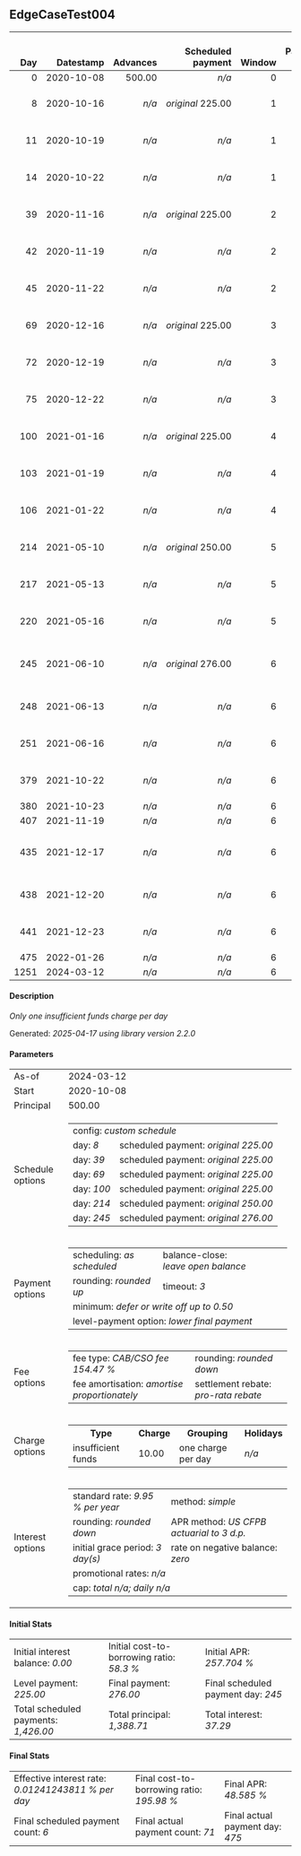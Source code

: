 <h2>EdgeCaseTest004</h2>
<table>
    <thead style="vertical-align: bottom;">
        <th style="text-align: right;">Day</th>
        <th style="text-align: right;">Datestamp</th>
        <th style="text-align: right;">Advances</th>
        <th style="text-align: right;">Scheduled payment</th>
        <th style="text-align: right;">Window</th>
        <th style="text-align: right;">Payment due</th>
        <th style="text-align: right;">Actual payments</th>
        <th style="text-align: right;">Generated payment</th>
        <th style="text-align: right;">Net effect</th>
        <th style="text-align: right;">Payment status</th>
        <th style="text-align: right;">Balance status</th>
        <th style="text-align: right;">Simple interest</th>
        <th style="text-align: right;">New interest</th>
        <th style="text-align: right;">New charges</th>
        <th style="text-align: right;">Principal portion</th>
        <th style="text-align: right;">Fee portion</th>
        <th style="text-align: right;">Interest portion</th>
        <th style="text-align: right;">Charges portion</th>
        <th style="text-align: right;">Fee rebate</th>
        <th style="text-align: right;">Principal balance</th>
        <th style="text-align: right;">Fee balance</th>
        <th style="text-align: right;">Interest balance</th>
        <th style="text-align: right;">Charges balance</th>
        <th style="text-align: right;">Settlement figure</th>
        <th style="text-align: right;">Fee rebate if&nbsp;settled</th>
    </thead>
    <tr style="text-align: right;">
        <td class="ci00">0</td>
        <td class="ci01" style="white-space: nowrap;">2020-10-08</td>
        <td class="ci02">500.00</td>
        <td class="ci03" style="white-space: nowrap;"><i>n/a<i></td>
        <td class="ci04">0</td>
        <td class="ci05">0.00</td>
        <td class="ci06"><i>n/a</i></td>
        <td class="ci07"><i>n/a</i></td>
        <td class="ci08">0.00</td>
        <td class="ci09"><i>none&nbsp;scheduled</i></td>
        <td class="ci10">open</td>
        <td class="ci11">0.0000</td>
        <td class="ci12">0.0000</td>
        <td class="ci13"><i>n/a</i></td>
        <td class="ci14">0.00</td>
        <td class="ci15">0.00</td>
        <td class="ci16">0.00</td>
        <td class="ci17">0.00</td>
        <td class="ci18">0.00</td>
        <td class="ci19">500.00</td>
        <td class="ci20">772.35</td>
        <td class="ci21">0.0000</td>
        <td class="ci22">0.00</td>
        <td class="ci23">1,272.35</td>
        <td class="ci24">772.35</td>
    </tr>
    <tr style="text-align: right;">
        <td class="ci00">8</td>
        <td class="ci01" style="white-space: nowrap;">2020-10-16</td>
        <td class="ci02"><i>n/a</i></td>
        <td class="ci03" style="white-space: nowrap;"><i>original</i> 225.00</td>
        <td class="ci04">1</td>
        <td class="ci05">225.00</td>
        <td class="ci06">225.00&nbsp;<i>failed&nbsp;(insufficient&nbsp;funds)</i><br/>225.00&nbsp;<i>failed&nbsp;(insufficient&nbsp;funds)</i><br/>225.00&nbsp;<i>failed&nbsp;(insufficient&nbsp;funds)</i></td>
        <td class="ci07"><i>n/a</i></td>
        <td class="ci08">0.00</td>
        <td class="ci09"><i>missed&nbsp;payment</i></td>
        <td class="ci10">open</td>
        <td class="ci11">2.7748</td>
        <td class="ci12">2.7748</td>
        <td class="ci13"><i>insufficient&nbsp;funds</i>&nbsp;10.00</td>
        <td class="ci14">0.00</td>
        <td class="ci15">0.00</td>
        <td class="ci16">0.00</td>
        <td class="ci17">0.00</td>
        <td class="ci18">0.00</td>
        <td class="ci19">500.00</td>
        <td class="ci20">772.35</td>
        <td class="ci21">2.7748</td>
        <td class="ci22">10.00</td>
        <td class="ci23">537.98</td>
        <td class="ci24">747.14</td>
    </tr>
    <tr style="text-align: right;">
        <td class="ci00">11</td>
        <td class="ci01" style="white-space: nowrap;">2020-10-19</td>
        <td class="ci02"><i>n/a</i></td>
        <td class="ci03" style="white-space: nowrap;"><i>n/a<i></td>
        <td class="ci04">1</td>
        <td class="ci05">0.00</td>
        <td class="ci06">225.00&nbsp;<i>failed</i><br/>225.00&nbsp;<i>failed</i><br/>225.00&nbsp;<i>failed</i></td>
        <td class="ci07"><i>n/a</i></td>
        <td class="ci08">0.00</td>
        <td class="ci09"><i>nothing&nbsp;due</i></td>
        <td class="ci10">open</td>
        <td class="ci11">1.0405</td>
        <td class="ci12">1.0405</td>
        <td class="ci13"><i>n/a</i></td>
        <td class="ci14">0.00</td>
        <td class="ci15">0.00</td>
        <td class="ci16">0.00</td>
        <td class="ci17">0.00</td>
        <td class="ci18">0.00</td>
        <td class="ci19">500.00</td>
        <td class="ci20">772.35</td>
        <td class="ci21">3.8153</td>
        <td class="ci22">10.00</td>
        <td class="ci23">548.48</td>
        <td class="ci24">737.68</td>
    </tr>
    <tr style="text-align: right;">
        <td class="ci00">14</td>
        <td class="ci01" style="white-space: nowrap;">2020-10-22</td>
        <td class="ci02"><i>n/a</i></td>
        <td class="ci03" style="white-space: nowrap;"><i>n/a<i></td>
        <td class="ci04">1</td>
        <td class="ci05">0.00</td>
        <td class="ci06">225.00&nbsp;<i>failed</i><br/>225.00&nbsp;<i>failed</i><br/>225.00&nbsp;<i>failed</i></td>
        <td class="ci07"><i>n/a</i></td>
        <td class="ci08">0.00</td>
        <td class="ci09"><i>nothing&nbsp;due</i></td>
        <td class="ci10">open</td>
        <td class="ci11">1.0405</td>
        <td class="ci12">1.0405</td>
        <td class="ci13"><i>n/a</i></td>
        <td class="ci14">0.00</td>
        <td class="ci15">0.00</td>
        <td class="ci16">0.00</td>
        <td class="ci17">0.00</td>
        <td class="ci18">0.00</td>
        <td class="ci19">500.00</td>
        <td class="ci20">772.35</td>
        <td class="ci21">4.8558</td>
        <td class="ci22">10.00</td>
        <td class="ci23">558.98</td>
        <td class="ci24">728.22</td>
    </tr>
    <tr style="text-align: right;">
        <td class="ci00">39</td>
        <td class="ci01" style="white-space: nowrap;">2020-11-16</td>
        <td class="ci02"><i>n/a</i></td>
        <td class="ci03" style="white-space: nowrap;"><i>original</i> 225.00</td>
        <td class="ci04">2</td>
        <td class="ci05">225.00</td>
        <td class="ci06">225.00&nbsp;<i>failed</i><br/>225.00&nbsp;<i>failed</i><br/>225.00&nbsp;<i>failed</i></td>
        <td class="ci07"><i>n/a</i></td>
        <td class="ci08">0.00</td>
        <td class="ci09"><i>missed&nbsp;payment</i></td>
        <td class="ci10">open</td>
        <td class="ci11">8.6712</td>
        <td class="ci12">8.6712</td>
        <td class="ci13"><i>n/a</i></td>
        <td class="ci14">0.00</td>
        <td class="ci15">0.00</td>
        <td class="ci16">0.00</td>
        <td class="ci17">0.00</td>
        <td class="ci18">0.00</td>
        <td class="ci19">500.00</td>
        <td class="ci20">772.35</td>
        <td class="ci21">13.5270</td>
        <td class="ci22">10.00</td>
        <td class="ci23">646.46</td>
        <td class="ci24">649.41</td>
    </tr>
    <tr style="text-align: right;">
        <td class="ci00">42</td>
        <td class="ci01" style="white-space: nowrap;">2020-11-19</td>
        <td class="ci02"><i>n/a</i></td>
        <td class="ci03" style="white-space: nowrap;"><i>n/a<i></td>
        <td class="ci04">2</td>
        <td class="ci05">0.00</td>
        <td class="ci06">225.00&nbsp;<i>failed</i><br/>225.00&nbsp;<i>failed</i><br/>225.00&nbsp;<i>failed</i></td>
        <td class="ci07"><i>n/a</i></td>
        <td class="ci08">0.00</td>
        <td class="ci09"><i>nothing&nbsp;due</i></td>
        <td class="ci10">open</td>
        <td class="ci11">1.0405</td>
        <td class="ci12">1.0405</td>
        <td class="ci13"><i>n/a</i></td>
        <td class="ci14">0.00</td>
        <td class="ci15">0.00</td>
        <td class="ci16">0.00</td>
        <td class="ci17">0.00</td>
        <td class="ci18">0.00</td>
        <td class="ci19">500.00</td>
        <td class="ci20">772.35</td>
        <td class="ci21">14.5675</td>
        <td class="ci22">10.00</td>
        <td class="ci23">656.96</td>
        <td class="ci24">639.95</td>
    </tr>
    <tr style="text-align: right;">
        <td class="ci00">45</td>
        <td class="ci01" style="white-space: nowrap;">2020-11-22</td>
        <td class="ci02"><i>n/a</i></td>
        <td class="ci03" style="white-space: nowrap;"><i>n/a<i></td>
        <td class="ci04">2</td>
        <td class="ci05">0.00</td>
        <td class="ci06">225.00&nbsp;<i>failed</i><br/>225.00&nbsp;<i>failed</i><br/>225.00&nbsp;<i>failed</i></td>
        <td class="ci07"><i>n/a</i></td>
        <td class="ci08">0.00</td>
        <td class="ci09"><i>nothing&nbsp;due</i></td>
        <td class="ci10">open</td>
        <td class="ci11">1.0405</td>
        <td class="ci12">1.0405</td>
        <td class="ci13"><i>n/a</i></td>
        <td class="ci14">0.00</td>
        <td class="ci15">0.00</td>
        <td class="ci16">0.00</td>
        <td class="ci17">0.00</td>
        <td class="ci18">0.00</td>
        <td class="ci19">500.00</td>
        <td class="ci20">772.35</td>
        <td class="ci21">15.6081</td>
        <td class="ci22">10.00</td>
        <td class="ci23">667.46</td>
        <td class="ci24">630.49</td>
    </tr>
    <tr style="text-align: right;">
        <td class="ci00">69</td>
        <td class="ci01" style="white-space: nowrap;">2020-12-16</td>
        <td class="ci02"><i>n/a</i></td>
        <td class="ci03" style="white-space: nowrap;"><i>original</i> 225.00</td>
        <td class="ci04">3</td>
        <td class="ci05">225.00</td>
        <td class="ci06">225.00&nbsp;<i>failed</i><br/>225.00&nbsp;<i>failed</i><br/>225.00&nbsp;<i>failed</i></td>
        <td class="ci07"><i>n/a</i></td>
        <td class="ci08">0.00</td>
        <td class="ci09"><i>paid&nbsp;later&nbsp;in&nbsp;full</i></td>
        <td class="ci10">open</td>
        <td class="ci11">8.3243</td>
        <td class="ci12">8.3243</td>
        <td class="ci13"><i>n/a</i></td>
        <td class="ci14">0.00</td>
        <td class="ci15">0.00</td>
        <td class="ci16">0.00</td>
        <td class="ci17">0.00</td>
        <td class="ci18">0.00</td>
        <td class="ci19">500.00</td>
        <td class="ci20">772.35</td>
        <td class="ci21">23.9324</td>
        <td class="ci22">10.00</td>
        <td class="ci23">751.44</td>
        <td class="ci24">554.84</td>
    </tr>
    <tr style="text-align: right;">
        <td class="ci00">72</td>
        <td class="ci01" style="white-space: nowrap;">2020-12-19</td>
        <td class="ci02"><i>n/a</i></td>
        <td class="ci03" style="white-space: nowrap;"><i>n/a<i></td>
        <td class="ci04">3</td>
        <td class="ci05">0.00</td>
        <td class="ci06"><i>confirmed</i>&nbsp;225.00<br/>225.00&nbsp;<i>failed</i><br/>225.00&nbsp;<i>failed</i></td>
        <td class="ci07"><i>n/a</i></td>
        <td class="ci08">225.00</td>
        <td class="ci09"><i>extra&nbsp;payment</i></td>
        <td class="ci10">open</td>
        <td class="ci11">1.0405</td>
        <td class="ci12">1.0405</td>
        <td class="ci13"><i>n/a</i></td>
        <td class="ci14">74.67</td>
        <td class="ci15">115.36</td>
        <td class="ci16">24.97</td>
        <td class="ci17">10.00</td>
        <td class="ci18">0.00</td>
        <td class="ci19">425.33</td>
        <td class="ci20">656.99</td>
        <td class="ci21">0.0000</td>
        <td class="ci22">0.00</td>
        <td class="ci23">536.94</td>
        <td class="ci24">545.38</td>
    </tr>
    <tr style="text-align: right;">
        <td class="ci00">75</td>
        <td class="ci01" style="white-space: nowrap;">2020-12-22</td>
        <td class="ci02"><i>n/a</i></td>
        <td class="ci03" style="white-space: nowrap;"><i>n/a<i></td>
        <td class="ci04">3</td>
        <td class="ci05">0.00</td>
        <td class="ci06">225.00&nbsp;<i>failed</i><br/>225.00&nbsp;<i>failed</i><br/>225.00&nbsp;<i>failed</i></td>
        <td class="ci07"><i>n/a</i></td>
        <td class="ci08">0.00</td>
        <td class="ci09"><i>nothing&nbsp;due</i></td>
        <td class="ci10">open</td>
        <td class="ci11">0.8851</td>
        <td class="ci12">0.8851</td>
        <td class="ci13"><i>n/a</i></td>
        <td class="ci14">0.00</td>
        <td class="ci15">0.00</td>
        <td class="ci16">0.00</td>
        <td class="ci17">0.00</td>
        <td class="ci18">0.00</td>
        <td class="ci19">425.33</td>
        <td class="ci20">656.99</td>
        <td class="ci21">0.8851</td>
        <td class="ci22">0.00</td>
        <td class="ci23">547.28</td>
        <td class="ci24">535.92</td>
    </tr>
    <tr style="text-align: right;">
        <td class="ci00">100</td>
        <td class="ci01" style="white-space: nowrap;">2021-01-16</td>
        <td class="ci02"><i>n/a</i></td>
        <td class="ci03" style="white-space: nowrap;"><i>original</i> 225.00</td>
        <td class="ci04">4</td>
        <td class="ci05">225.00</td>
        <td class="ci06">225.00&nbsp;<i>failed</i><br/>225.00&nbsp;<i>failed</i><br/>225.00&nbsp;<i>failed</i></td>
        <td class="ci07"><i>n/a</i></td>
        <td class="ci08">0.00</td>
        <td class="ci09"><i>paid&nbsp;later&nbsp;in&nbsp;full</i></td>
        <td class="ci10">open</td>
        <td class="ci11">7.3761</td>
        <td class="ci12">7.3761</td>
        <td class="ci13"><i>n/a</i></td>
        <td class="ci14">0.00</td>
        <td class="ci15">0.00</td>
        <td class="ci16">0.00</td>
        <td class="ci17">0.00</td>
        <td class="ci18">0.00</td>
        <td class="ci19">425.33</td>
        <td class="ci20">656.99</td>
        <td class="ci21">8.2612</td>
        <td class="ci22">0.00</td>
        <td class="ci23">633.47</td>
        <td class="ci24">457.11</td>
    </tr>
    <tr style="text-align: right;">
        <td class="ci00">103</td>
        <td class="ci01" style="white-space: nowrap;">2021-01-19</td>
        <td class="ci02"><i>n/a</i></td>
        <td class="ci03" style="white-space: nowrap;"><i>n/a<i></td>
        <td class="ci04">4</td>
        <td class="ci05">0.00</td>
        <td class="ci06">237.00&nbsp;<i>failed</i><br/>237.00&nbsp;<i>failed</i><br/>237.00&nbsp;<i>failed</i></td>
        <td class="ci07"><i>n/a</i></td>
        <td class="ci08">0.00</td>
        <td class="ci09"><i>nothing&nbsp;due</i></td>
        <td class="ci10">open</td>
        <td class="ci11">0.8851</td>
        <td class="ci12">0.8851</td>
        <td class="ci13"><i>n/a</i></td>
        <td class="ci14">0.00</td>
        <td class="ci15">0.00</td>
        <td class="ci16">0.00</td>
        <td class="ci17">0.00</td>
        <td class="ci18">0.00</td>
        <td class="ci19">425.33</td>
        <td class="ci20">656.99</td>
        <td class="ci21">9.1463</td>
        <td class="ci22">0.00</td>
        <td class="ci23">643.81</td>
        <td class="ci24">447.65</td>
    </tr>
    <tr style="text-align: right;">
        <td class="ci00">106</td>
        <td class="ci01" style="white-space: nowrap;">2021-01-22</td>
        <td class="ci02"><i>n/a</i></td>
        <td class="ci03" style="white-space: nowrap;"><i>n/a<i></td>
        <td class="ci04">4</td>
        <td class="ci05">0.00</td>
        <td class="ci06"><i>confirmed</i>&nbsp;249.00<br/>225.00&nbsp;<i>failed</i><br/>225.00&nbsp;<i>failed</i></td>
        <td class="ci07"><i>n/a</i></td>
        <td class="ci08">249.00</td>
        <td class="ci09"><i>extra&nbsp;payment</i></td>
        <td class="ci10">open</td>
        <td class="ci11">0.8851</td>
        <td class="ci12">0.8851</td>
        <td class="ci13"><i>n/a</i></td>
        <td class="ci14">93.90</td>
        <td class="ci15">145.07</td>
        <td class="ci16">10.03</td>
        <td class="ci17">0.00</td>
        <td class="ci18">0.00</td>
        <td class="ci19">331.43</td>
        <td class="ci20">511.92</td>
        <td class="ci21">0.0000</td>
        <td class="ci22">0.00</td>
        <td class="ci23">405.15</td>
        <td class="ci24">438.20</td>
    </tr>
    <tr style="text-align: right;">
        <td class="ci00">214</td>
        <td class="ci01" style="white-space: nowrap;">2021-05-10</td>
        <td class="ci02"><i>n/a</i></td>
        <td class="ci03" style="white-space: nowrap;"><i>original</i> 250.00</td>
        <td class="ci04">5</td>
        <td class="ci05">250.00</td>
        <td class="ci06">250.00&nbsp;<i>failed</i><br/>250.00&nbsp;<i>failed</i><br/>250.00&nbsp;<i>failed</i></td>
        <td class="ci07"><i>n/a</i></td>
        <td class="ci08">0.00</td>
        <td class="ci09"><i>missed&nbsp;payment</i></td>
        <td class="ci10">open</td>
        <td class="ci11">24.8291</td>
        <td class="ci12">24.8291</td>
        <td class="ci13"><i>n/a</i></td>
        <td class="ci14">0.00</td>
        <td class="ci15">0.00</td>
        <td class="ci16">0.00</td>
        <td class="ci17">0.00</td>
        <td class="ci18">0.00</td>
        <td class="ci19">331.43</td>
        <td class="ci20">511.92</td>
        <td class="ci21">24.8291</td>
        <td class="ci22">0.00</td>
        <td class="ci23">770.44</td>
        <td class="ci24">97.73</td>
    </tr>
    <tr style="text-align: right;">
        <td class="ci00">217</td>
        <td class="ci01" style="white-space: nowrap;">2021-05-13</td>
        <td class="ci02"><i>n/a</i></td>
        <td class="ci03" style="white-space: nowrap;"><i>n/a<i></td>
        <td class="ci04">5</td>
        <td class="ci05">0.00</td>
        <td class="ci06">250.00&nbsp;<i>failed</i><br/>250.00&nbsp;<i>failed</i><br/>250.00&nbsp;<i>failed</i></td>
        <td class="ci07"><i>n/a</i></td>
        <td class="ci08">0.00</td>
        <td class="ci09"><i>nothing&nbsp;due</i></td>
        <td class="ci10">open</td>
        <td class="ci11">0.6897</td>
        <td class="ci12">0.6897</td>
        <td class="ci13"><i>n/a</i></td>
        <td class="ci14">0.00</td>
        <td class="ci15">0.00</td>
        <td class="ci16">0.00</td>
        <td class="ci17">0.00</td>
        <td class="ci18">0.00</td>
        <td class="ci19">331.43</td>
        <td class="ci20">511.92</td>
        <td class="ci21">25.5188</td>
        <td class="ci22">0.00</td>
        <td class="ci23">780.59</td>
        <td class="ci24">88.27</td>
    </tr>
    <tr style="text-align: right;">
        <td class="ci00">220</td>
        <td class="ci01" style="white-space: nowrap;">2021-05-16</td>
        <td class="ci02"><i>n/a</i></td>
        <td class="ci03" style="white-space: nowrap;"><i>n/a<i></td>
        <td class="ci04">5</td>
        <td class="ci05">0.00</td>
        <td class="ci06">250.00&nbsp;<i>failed</i><br/>250.00&nbsp;<i>failed</i><br/>250.00&nbsp;<i>failed</i></td>
        <td class="ci07"><i>n/a</i></td>
        <td class="ci08">0.00</td>
        <td class="ci09"><i>nothing&nbsp;due</i></td>
        <td class="ci10">open</td>
        <td class="ci11">0.6897</td>
        <td class="ci12">0.6897</td>
        <td class="ci13"><i>n/a</i></td>
        <td class="ci14">0.00</td>
        <td class="ci15">0.00</td>
        <td class="ci16">0.00</td>
        <td class="ci17">0.00</td>
        <td class="ci18">0.00</td>
        <td class="ci19">331.43</td>
        <td class="ci20">511.92</td>
        <td class="ci21">26.2085</td>
        <td class="ci22">0.00</td>
        <td class="ci23">790.73</td>
        <td class="ci24">78.82</td>
    </tr>
    <tr style="text-align: right;">
        <td class="ci00">245</td>
        <td class="ci01" style="white-space: nowrap;">2021-06-10</td>
        <td class="ci02"><i>n/a</i></td>
        <td class="ci03" style="white-space: nowrap;"><i>original</i> 276.00</td>
        <td class="ci04">6</td>
        <td class="ci05">276.00</td>
        <td class="ci06">250.00&nbsp;<i>failed</i><br/>250.00&nbsp;<i>failed</i><br/>250.00&nbsp;<i>failed</i><br/>250.00&nbsp;<i>failed</i></td>
        <td class="ci07"><i>n/a</i></td>
        <td class="ci08">0.00</td>
        <td class="ci09"><i>paid&nbsp;later&nbsp;in&nbsp;full</i></td>
        <td class="ci10">open</td>
        <td class="ci11">5.7475</td>
        <td class="ci12">5.7475</td>
        <td class="ci13"><i>n/a</i></td>
        <td class="ci14">0.00</td>
        <td class="ci15">0.00</td>
        <td class="ci16">0.00</td>
        <td class="ci17">0.00</td>
        <td class="ci18">0.00</td>
        <td class="ci19">331.43</td>
        <td class="ci20">511.92</td>
        <td class="ci21">31.9560</td>
        <td class="ci22">0.00</td>
        <td class="ci23">875.30</td>
        <td class="ci24">0.00</td>
    </tr>
    <tr style="text-align: right;">
        <td class="ci00">248</td>
        <td class="ci01" style="white-space: nowrap;">2021-06-13</td>
        <td class="ci02"><i>n/a</i></td>
        <td class="ci03" style="white-space: nowrap;"><i>n/a<i></td>
        <td class="ci04">6</td>
        <td class="ci05">0.00</td>
        <td class="ci06">250.00&nbsp;<i>failed</i><br/>250.00&nbsp;<i>failed</i><br/>250.00&nbsp;<i>failed</i></td>
        <td class="ci07"><i>n/a</i></td>
        <td class="ci08">0.00</td>
        <td class="ci09"><i>nothing&nbsp;due</i></td>
        <td class="ci10">open</td>
        <td class="ci11">0.6897</td>
        <td class="ci12">0.6897</td>
        <td class="ci13"><i>n/a</i></td>
        <td class="ci14">0.00</td>
        <td class="ci15">0.00</td>
        <td class="ci16">0.00</td>
        <td class="ci17">0.00</td>
        <td class="ci18">0.00</td>
        <td class="ci19">331.43</td>
        <td class="ci20">511.92</td>
        <td class="ci21">32.6457</td>
        <td class="ci22">0.00</td>
        <td class="ci23">875.99</td>
        <td class="ci24">0.00</td>
    </tr>
    <tr style="text-align: right;">
        <td class="ci00">251</td>
        <td class="ci01" style="white-space: nowrap;">2021-06-16</td>
        <td class="ci02"><i>n/a</i></td>
        <td class="ci03" style="white-space: nowrap;"><i>n/a<i></td>
        <td class="ci04">6</td>
        <td class="ci05">0.00</td>
        <td class="ci06">250.00&nbsp;<i>failed</i><br/>250.00&nbsp;<i>failed</i><br/>250.00&nbsp;<i>failed</i></td>
        <td class="ci07"><i>n/a</i></td>
        <td class="ci08">0.00</td>
        <td class="ci09"><i>nothing&nbsp;due</i></td>
        <td class="ci10">open</td>
        <td class="ci11">0.6897</td>
        <td class="ci12">0.6897</td>
        <td class="ci13"><i>n/a</i></td>
        <td class="ci14">0.00</td>
        <td class="ci15">0.00</td>
        <td class="ci16">0.00</td>
        <td class="ci17">0.00</td>
        <td class="ci18">0.00</td>
        <td class="ci19">331.43</td>
        <td class="ci20">511.92</td>
        <td class="ci21">33.3354</td>
        <td class="ci22">0.00</td>
        <td class="ci23">876.68</td>
        <td class="ci24">0.00</td>
    </tr>
    <tr style="text-align: right;">
        <td class="ci00">379</td>
        <td class="ci01" style="white-space: nowrap;">2021-10-22</td>
        <td class="ci02"><i>n/a</i></td>
        <td class="ci03" style="white-space: nowrap;"><i>n/a<i></td>
        <td class="ci04">6</td>
        <td class="ci05">0.00</td>
        <td class="ci06">175.00&nbsp;<i>failed</i><br/>175.00&nbsp;<i>failed</i><br/>175.00&nbsp;<i>failed</i></td>
        <td class="ci07"><i>n/a</i></td>
        <td class="ci08">0.00</td>
        <td class="ci09"><i>nothing&nbsp;due</i></td>
        <td class="ci10">open</td>
        <td class="ci11">29.4271</td>
        <td class="ci12">29.4271</td>
        <td class="ci13"><i>n/a</i></td>
        <td class="ci14">0.00</td>
        <td class="ci15">0.00</td>
        <td class="ci16">0.00</td>
        <td class="ci17">0.00</td>
        <td class="ci18">0.00</td>
        <td class="ci19">331.43</td>
        <td class="ci20">511.92</td>
        <td class="ci21">62.7626</td>
        <td class="ci22">0.00</td>
        <td class="ci23">906.11</td>
        <td class="ci24">0.00</td>
    </tr>
    <tr style="text-align: right;">
        <td class="ci00">380</td>
        <td class="ci01" style="white-space: nowrap;">2021-10-23</td>
        <td class="ci02"><i>n/a</i></td>
        <td class="ci03" style="white-space: nowrap;"><i>n/a<i></td>
        <td class="ci04">6</td>
        <td class="ci05">0.00</td>
        <td class="ci06"><i>confirmed</i>&nbsp;175.00</td>
        <td class="ci07"><i>n/a</i></td>
        <td class="ci08">175.00</td>
        <td class="ci09"><i>extra&nbsp;payment</i></td>
        <td class="ci10">open</td>
        <td class="ci11">0.2299</td>
        <td class="ci12">0.2299</td>
        <td class="ci13"><i>n/a</i></td>
        <td class="ci14">44.01</td>
        <td class="ci15">68.00</td>
        <td class="ci16">62.99</td>
        <td class="ci17">0.00</td>
        <td class="ci18">0.00</td>
        <td class="ci19">287.42</td>
        <td class="ci20">443.92</td>
        <td class="ci21">0.0000</td>
        <td class="ci22">0.00</td>
        <td class="ci23">731.34</td>
        <td class="ci24">0.00</td>
    </tr>
    <tr style="text-align: right;">
        <td class="ci00">407</td>
        <td class="ci01" style="white-space: nowrap;">2021-11-19</td>
        <td class="ci02"><i>n/a</i></td>
        <td class="ci03" style="white-space: nowrap;"><i>n/a<i></td>
        <td class="ci04">6</td>
        <td class="ci05">0.00</td>
        <td class="ci06"><i>confirmed</i>&nbsp;175.00</td>
        <td class="ci07"><i>n/a</i></td>
        <td class="ci08">175.00</td>
        <td class="ci09"><i>extra&nbsp;payment</i></td>
        <td class="ci10">open</td>
        <td class="ci11">5.3829</td>
        <td class="ci12">5.3829</td>
        <td class="ci13"><i>n/a</i></td>
        <td class="ci14">66.65</td>
        <td class="ci15">102.97</td>
        <td class="ci16">5.38</td>
        <td class="ci17">0.00</td>
        <td class="ci18">0.00</td>
        <td class="ci19">220.77</td>
        <td class="ci20">340.95</td>
        <td class="ci21">0.0000</td>
        <td class="ci22">0.00</td>
        <td class="ci23">561.72</td>
        <td class="ci24">0.00</td>
    </tr>
    <tr style="text-align: right;">
        <td class="ci00">435</td>
        <td class="ci01" style="white-space: nowrap;">2021-12-17</td>
        <td class="ci02"><i>n/a</i></td>
        <td class="ci03" style="white-space: nowrap;"><i>n/a<i></td>
        <td class="ci04">6</td>
        <td class="ci05">0.00</td>
        <td class="ci06">176.00&nbsp;<i>failed</i><br/>176.00&nbsp;<i>failed</i><br/>176.00&nbsp;<i>failed</i><br/>176.00&nbsp;<i>failed</i></td>
        <td class="ci07"><i>n/a</i></td>
        <td class="ci08">0.00</td>
        <td class="ci09"><i>nothing&nbsp;due</i></td>
        <td class="ci10">open</td>
        <td class="ci11">4.2875</td>
        <td class="ci12">4.2875</td>
        <td class="ci13"><i>n/a</i></td>
        <td class="ci14">0.00</td>
        <td class="ci15">0.00</td>
        <td class="ci16">0.00</td>
        <td class="ci17">0.00</td>
        <td class="ci18">0.00</td>
        <td class="ci19">220.77</td>
        <td class="ci20">340.95</td>
        <td class="ci21">4.2875</td>
        <td class="ci22">0.00</td>
        <td class="ci23">566.00</td>
        <td class="ci24">0.00</td>
    </tr>
    <tr style="text-align: right;">
        <td class="ci00">438</td>
        <td class="ci01" style="white-space: nowrap;">2021-12-20</td>
        <td class="ci02"><i>n/a</i></td>
        <td class="ci03" style="white-space: nowrap;"><i>n/a<i></td>
        <td class="ci04">6</td>
        <td class="ci05">0.00</td>
        <td class="ci06">176.00&nbsp;<i>failed</i><br/>176.00&nbsp;<i>failed</i><br/>176.00&nbsp;<i>failed</i></td>
        <td class="ci07"><i>n/a</i></td>
        <td class="ci08">0.00</td>
        <td class="ci09"><i>nothing&nbsp;due</i></td>
        <td class="ci10">open</td>
        <td class="ci11">0.4594</td>
        <td class="ci12">0.4594</td>
        <td class="ci13"><i>n/a</i></td>
        <td class="ci14">0.00</td>
        <td class="ci15">0.00</td>
        <td class="ci16">0.00</td>
        <td class="ci17">0.00</td>
        <td class="ci18">0.00</td>
        <td class="ci19">220.77</td>
        <td class="ci20">340.95</td>
        <td class="ci21">4.7469</td>
        <td class="ci22">0.00</td>
        <td class="ci23">566.46</td>
        <td class="ci24">0.00</td>
    </tr>
    <tr style="text-align: right;">
        <td class="ci00">441</td>
        <td class="ci01" style="white-space: nowrap;">2021-12-23</td>
        <td class="ci02"><i>n/a</i></td>
        <td class="ci03" style="white-space: nowrap;"><i>n/a<i></td>
        <td class="ci04">6</td>
        <td class="ci05">0.00</td>
        <td class="ci06">176.00&nbsp;<i>failed</i><br/>176.00&nbsp;<i>failed</i><br/>176.00&nbsp;<i>failed</i></td>
        <td class="ci07"><i>n/a</i></td>
        <td class="ci08">0.00</td>
        <td class="ci09"><i>nothing&nbsp;due</i></td>
        <td class="ci10">open</td>
        <td class="ci11">0.4594</td>
        <td class="ci12">0.4594</td>
        <td class="ci13"><i>n/a</i></td>
        <td class="ci14">0.00</td>
        <td class="ci15">0.00</td>
        <td class="ci16">0.00</td>
        <td class="ci17">0.00</td>
        <td class="ci18">0.00</td>
        <td class="ci19">220.77</td>
        <td class="ci20">340.95</td>
        <td class="ci21">5.2063</td>
        <td class="ci22">0.00</td>
        <td class="ci23">566.92</td>
        <td class="ci24">0.00</td>
    </tr>
    <tr style="text-align: right;">
        <td class="ci00">475</td>
        <td class="ci01" style="white-space: nowrap;">2022-01-26</td>
        <td class="ci02"><i>n/a</i></td>
        <td class="ci03" style="white-space: nowrap;"><i>n/a<i></td>
        <td class="ci04">6</td>
        <td class="ci05">0.00</td>
        <td class="ci06"><i>confirmed</i>&nbsp;176.00</td>
        <td class="ci07"><i>n/a</i></td>
        <td class="ci08">176.00</td>
        <td class="ci09"><i>extra&nbsp;payment</i></td>
        <td class="ci10">open</td>
        <td class="ci11">5.2063</td>
        <td class="ci12">5.2063</td>
        <td class="ci13"><i>n/a</i></td>
        <td class="ci14">65.07</td>
        <td class="ci15">100.52</td>
        <td class="ci16">10.41</td>
        <td class="ci17">0.00</td>
        <td class="ci18">0.00</td>
        <td class="ci19">155.70</td>
        <td class="ci20">240.43</td>
        <td class="ci21">0.0000</td>
        <td class="ci22">0.00</td>
        <td class="ci23">396.13</td>
        <td class="ci24">0.00</td>
    </tr>
    <tr style="text-align: right;">
        <td class="ci00">1251</td>
        <td class="ci01" style="white-space: nowrap;">2024-03-12</td>
        <td class="ci02"><i>n/a</i></td>
        <td class="ci03" style="white-space: nowrap;"><i>n/a<i></td>
        <td class="ci04">6</td>
        <td class="ci05">0.00</td>
        <td class="ci06"><i>n/a</i></td>
        <td class="ci07">479.92</td>
        <td class="ci08">479.92</td>
        <td class="ci09"><i>generated</i></td>
        <td class="ci10">closed</td>
        <td class="ci11">83.7972</td>
        <td class="ci12">83.7972</td>
        <td class="ci13"><i>n/a</i></td>
        <td class="ci14">155.70</td>
        <td class="ci15">240.43</td>
        <td class="ci16">83.79</td>
        <td class="ci17">0.00</td>
        <td class="ci18">0.00</td>
        <td class="ci19">0.00</td>
        <td class="ci20">0.00</td>
        <td class="ci21">0.0000</td>
        <td class="ci22">0.00</td>
        <td class="ci23">0.00</td>
        <td class="ci24">0.00</td>
    </tr>
</table>

<h4>Description</h4>
<p><i>Only one insufficient funds charge per day</i></p>
<p>Generated: <i>2025-04-17 using library version 2.2.0</i></p>
<h4>Parameters</h4>
<table>
    <tr>
        <td>As-of</td>
        <td>2024-03-12</td>
    </tr>
    <tr>
        <td>Start</td>
        <td>2020-10-08</td>
    </tr>
    <tr>
        <td>Principal</td>
        <td>500.00</td>
    </tr>
    <tr>
        <td>Schedule options</td>
        <td>
            <table>
                <tr>
                    <td colspan="2">config: <i>custom schedule</i></td>
                </tr>
                <tr>
                    <td>day: <i>8</i></td>
                    <td>scheduled payment: <i><i>original</i> 225.00</i></td>
                </tr>
                <tr>
                    <td>day: <i>39</i></td>
                    <td>scheduled payment: <i><i>original</i> 225.00</i></td>
                </tr>
                <tr>
                    <td>day: <i>69</i></td>
                    <td>scheduled payment: <i><i>original</i> 225.00</i></td>
                </tr>
                <tr>
                    <td>day: <i>100</i></td>
                    <td>scheduled payment: <i><i>original</i> 225.00</i></td>
                </tr>
                <tr>
                    <td>day: <i>214</i></td>
                    <td>scheduled payment: <i><i>original</i> 250.00</i></td>
                </tr>
                <tr>
                    <td>day: <i>245</i></td>
                    <td>scheduled payment: <i><i>original</i> 276.00</i></td>
                </tr>
            </table>
        </td>
    </tr>
    <tr>
        <td>Payment options</td>
        <td>
            <table>
                <tr>
                    <td>scheduling: <i>as scheduled</i></td>
                    <td>balance-close: <i>leave&nbsp;open&nbsp;balance</i></td>
                </tr>
                <tr>
                    <td>rounding: <i>rounded up</i></td>
                    <td>timeout: <i>3</i></td>
                </tr>
                <tr>
                    <td colspan='2'>minimum: <i>defer&nbsp;or&nbsp;write&nbsp;off&nbsp;up&nbsp;to&nbsp;0.50</i></td>
                </tr>
                <tr>
                    <td colspan='2'>level-payment option: <i>lower&nbsp;final&nbsp;payment</i></td>
                </tr>
            </table>
        </td>
    </tr>
    <tr>
        <td>Fee options</td>
        <td>
            <table>
                <tr>
                    <td>fee type: <i><i>CAB/CSO fee</i> 154.47 %</i></td>
                    <td>rounding: <i>rounded down</i></td>
                </tr>
                <tr>
                    <td>fee amortisation: <i>amortise proportionately</i></td>
                    <td>settlement rebate: <i>pro-rata rebate</i></td>
                </tr>
            </table>
        </td>
    </tr>
    <tr>
        <td>Charge options</td>
        <td>
            <table>
                <tr>
                    <th>Type</th>
                    <th>Charge</th>
                    <th>Grouping</th>
                    <th>Holidays</th>
                </tr>
                <tr>
                    <td>insufficient funds</td>
                    <td>10.00</td><td>one charge per day</td><td><i>n/a</i></td>
                </tr>
            </table>
        </td>
    </tr>
    <tr>
        <td>Interest options</td>
        <td>
            <table>
                <tr>
                    <td>standard rate: <i>9.95 % per year</i></td>
                    <td>method: <i>simple</i></td>
                </tr>
                <tr>
                    <td>rounding: <i>rounded down</i></td>
                    <td>APR method: <i>US CFPB actuarial to 3 d.p.</i></td>
                </tr>
                <tr>
                    <td>initial grace period: <i>3 day(s)</i></td>
                    <td>rate on negative balance: <i>zero</i></td>
                </tr>
                <tr>
                    <td colspan="2">promotional rates: <i><i>n/a</i></i></td>
                </tr>
                <tr>
                    <td colspan="2">cap: <i>total <i>n/a</i>; daily <i>n/a</i></td>
                </tr>
            </table>
        </td>
    </tr>
</table>
<h4>Initial Stats</h4>
<table>
    <tr>
        <td>Initial interest balance: <i>0.00</i></td>
        <td>Initial cost-to-borrowing ratio: <i>58.3 %</i></td>
        <td>Initial APR: <i>257.704 %</i></td>
    </tr>
    <tr>
        <td>Level payment: <i>225.00</i></td>
        <td>Final payment: <i>276.00</i></td>
        <td>Final scheduled payment day: <i>245</i></td>
    </tr>
    <tr>
        <td>Total scheduled payments: <i>1,426.00</i></td>
        <td>Total principal: <i>1,388.71</i></td>
        <td>Total interest: <i>37.29</i></td>
    </tr>
</table>

<h4>Final Stats</h4>
<table>
    <tr>
        <td>Effective interest rate: <i>0.01241243811 % per day</i></td>
        <td>Final cost-to-borrowing ratio: <i>195.98 %</i></td>
        <td>Final APR: <i>48.585 %</i></td>
    </tr>
    <tr>
        <td>Final scheduled payment count: <i>6</i></td>
        <td>Final actual payment count: <i>71</i></td>
        <td>Final actual payment day: <i>475</i></td>
    </tr>
</table>
